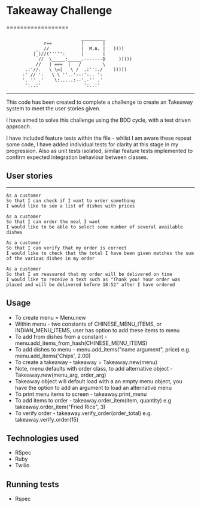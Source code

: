 # Takeaway Challenge
==================
```
                            _________
              r==           |       |
           _  //            |  M.A. |   ))))
          |_)//(''''':      |       |
            //  \_____:_____.-------D     )))))
           //   | ===  |   /        \
       .:'//.   \ \=|   \ /  .:'':./    )))))
      :' // ':   \ \ ''..'--:'-.. ':
      '. '' .'    \:.....:--'.-'' .'
       ':..:'                ':..:'

 ```

-------
This code has been created to complete a challenge to create an Takeaway system to meet the user stories given.

I have aimed to solve this challenge using the BDD cycle, with a test driven approach.

I have included feature tests within the file - whilst I am aware these repeat some code, I have added individual tests for clarity at this stage in my progression. Also as unit tests isolated, similar feature tests implemented to confirm expected integration behaviour between classes.

## User stories
-----

```
As a customer
So that I can check if I want to order something
I would like to see a list of dishes with prices

As a customer
So that I can order the meal I want
I would like to be able to select some number of several available dishes

As a customer
So that I can verify that my order is correct
I would like to check that the total I have been given matches the sum of the various dishes in my order

As a customer
So that I am reassured that my order will be delivered on time
I would like to receive a text such as "Thank you! Your order was placed and will be delivered before 18:52" after I have ordered
```

## Usage
* To create menu = Menu.new
* Within menu - two constants of CHINESE_MENU_ITEMS, or INDIAN_MENU_ITEMS, user has option to add these items to menu
* To add from dishes from a constant  - menu.add_items_from_hash(CHINESE_MENU_ITEMS)
* To add dishes to menu - menu.add_items("name argument", price) e.g. menu.add_items('Chips', 2.00)
* To create a takeaway - takeaway = Takeaway.new(menu)
* Note, menu defaults with order class, to add alternative object - Takeaway.new(menu_arg, order_arg)
* Takeaway object will default load with a an empty menu object, you have the option to add an argument to load an alternative menu
* To print menu items to screen - takeaway.print_menu
* To add items to order - takeaway.order_item(item, quantity) e.g takeaway.order_item("Fried Rice", 3)
* To verify order - takeaway.verify_order(order_total) e.g. takeaway.verify_order(15)

## Technologies used
* RSpec
* Ruby
* Twilio

## Running tests
* Rspec
